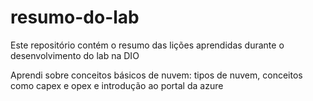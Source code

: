 # resumo-do-lab
Este repositório contém o resumo das lições aprendidas durante o desenvolvimento do lab na DIO

Aprendi sobre conceitos básicos de nuvem: tipos de nuvem, conceitos como capex e opex e introdução ao portal da azure
